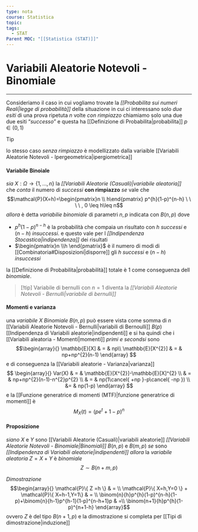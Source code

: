```yaml
---
type: nota
course: Statistica
topic: 
tags:
  - STAT
Parent MOC: "[[Statistica (STAT)]]"
---
```

# Variabili Aleatorie Notevoli - Binomiale
---
Consideriamo il caso in cui vogliamo trovate la _[[Probabilita sui numeri Reali|legge di probabilità]]_  della situazione in cui ci interessano solo _due esiti_ di una prova ripetuta $n$ volte _con rimpiazzo_
chiamiamo solo una due due esiti “_successo_”  e questa ha [[Definizione di Probabilita|probabilita]] $p\in (0,1)$

>[!tip]
>lo stesso caso _senza rimpiazzo_ è modellizzato dalla variaible [[Variabili Aleatorie Notevoli - Ipergeometrica|ipergiometrica]]
#### Variabile Binoiale
_sia_ $X:\Omega \rightarrow\{ 1,\dots,n\}$ la _[[Variabili Aleatorie (Casuali)|variabile aleatoria]]_ che _conta_ il numero di _successi_ __con rimpiazzo__
_se_ vale che $$\mathcal{P}(X=h)=\begin{pmatrix}n \\ h\end{pmatrix} p^{h}(1-p)^{n-h} \ \ \ \ , 0 \leq h\leq n$$
_allora_ è detta _variabilie binomiale_ di parametri $n,p$ indicata con $B(n,p)$ 
dove 
- $p^{h}(1-p)^{n-h}$ è la probabilità che compaia un risultato con $h$ _successi_ e $(n-h)$ _insuccessi_. e questo vale per l _[[Indipendenza Stocastica|indipendenza]]_ dei risultati
- $\begin{pmatrix}n \\h \end{pmatrix}$ è il numero di modi di [[Combinatoria#Disposizioni|disporre]] gli $h$ _successi_ e $(n-h)$ _insuccessi_

la [[Definizione di Probabilita|probabilità]] totale è $1$ come conseguenza dell _binomiale_.


> [!tip] Variabile di bernulli 
>con $n=1$ diventa la _[[Variabili Aleatorie Notevoli - Bernulli|variabile di bernulli]]_ 


#### Momenti e varianza
una _variabile_ $X$ _Binomiale_ $B(n,p)$ può essere vista come somma di $n$ [[Variabili Aleatorie Notevoli - Bernulli|variabili di Bernoulli]] $B(p)$ [[Indipendenza di Variabili aleatorie|indipendenti]] e si ha quindi che i [[Variabili aleatoria - Momenti|momenti]] _primi e secondsi_ sono $$\begin{array}{}
\mathbb{E}[X] & = & np\\ \mathbb{E}[X^{2}] & = & np+np^{2}(n-1)
\end{array}
$$e di conseguenza la [[Variabili aleatorie - Varianza|varianza]]  $$
\begin{array}{}
Var(X) & = & \mathbb{E}[X^{2}]-\mathbb{E}[X]^{2} \\
 & = & np+np^{2}(n-1)-n^{2}p^{2} \\
 & =  & np(1\cancel{ +np }-p\cancel{ -np }) \\
&=  & np(1-p) 
\end{array}
$$
e la [[Funzione generatrice di momenti (MTF)|funzione generatrice di momenti]] è $$M_{X}(t)=(pe^{t}+1-p)^{n}$$ 


#### Proposizione
_siano_ $X$ e $Y$ sono  [[Variabili Aleatorie (Casuali)|variabili aleatorie]] _[[Variabili Aleatorie Notevoli - Binomiale|Binomiali]]_ $B(n,p)$ e $B(m,p)$ 
_se_ sono _[[Indipendenza di Variabili aleatorie|indipendenti]]_ 
_allora_ la _variabile aleatoria_ $Z= X+Y$ è _binomiale_ $$Z\sim B(n+m,p)$$

_Dimostrazione_$$\begin{array}{}
	\mathcal{P}\{ Z =h \}  & =  \\
\mathcal{P}\{ X=h,Y=0 \} + \mathcal{P}\{ X=h-1,Y=1\} & = \\
\binom{n}{h}p^{h}(1-p)^{n-h}(1-p)+\binom{n}{h-1}p^{h-1}(1-p)^{n-h+1}p  & =\\
\binom{n+1}{h}p^{h}(1-p)^{n+1-h}
\end{array}$$
ovvero $Z$ è del tipo $B(n+1,p)$ e la dimostrazione si completa per [[Tipi di dimostrazione|induzione]]

